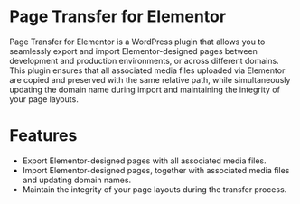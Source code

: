 # Page Transfer for Elementor
Page Transfer for Elementor is a WordPress plugin that allows you to seamlessly export and import Elementor-designed pages between development and production environments, or across different domains. This plugin ensures that all associated media files uploaded via Elementor are copied and preserved with the same relative path, while simultaneously updating the domain name during import and maintaining the integrity of your page layouts.

# Features
* Export Elementor-designed pages with all associated media files.
* Import Elementor-designed pages, together with associated media files and updating domain names.
* Maintain the integrity of your page layouts during the transfer process.
